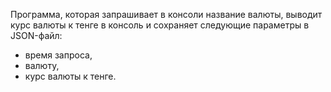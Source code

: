 Программа, которая запрашивает в консоли название валюты, 
выводит курс валюты к тенге в консоль и сохраняет следующие параметры в JSON-файл:

- время запроса,
- валюту,
- курс валюты к тенге.
